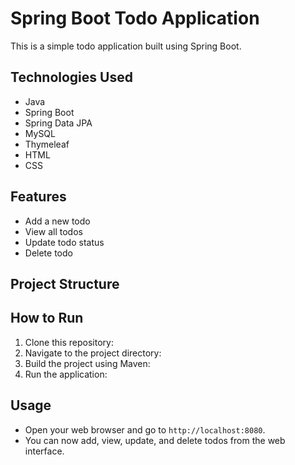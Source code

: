 # Spring Boot Todo Application

This is a simple todo application built using Spring Boot.

## Technologies Used
- Java
- Spring Boot
- Spring Data JPA
- MySQL
- Thymeleaf
- HTML
- CSS

## Features
- Add a new todo
- View all todos
- Update todo status
- Delete todo

## Project Structure

## How to Run
1. Clone this repository:
2. Navigate to the project directory:
3. Build the project using Maven:
4. Run the application:

## Usage
- Open your web browser and go to `http://localhost:8080`.
- You can now add, view, update, and delete todos from the web interface.
